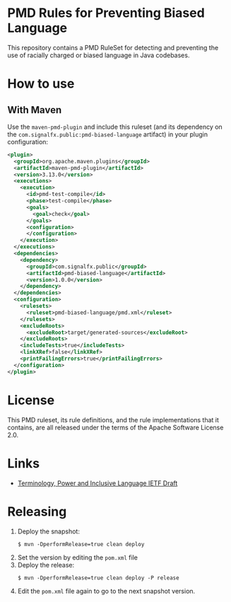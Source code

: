 # PMD Rules for Preventing Biased Language

This repository contains a PMD RuleSet for detecting and preventing the
use of racially charged or biased language in Java codebases.

# How to use

## With Maven

Use the `maven-pmd-plugin` and include this ruleset (and its dependency
on the `com.signalfx.public:pmd-biased-language` artifact) in your
plugin configuration:

```xml
<plugin>
  <groupId>org.apache.maven.plugins</groupId>
  <artifactId>maven-pmd-plugin</artifactId>
  <version>3.13.0</version>
  <executions>
    <execution>
      <id>pmd-test-compile</id>
      <phase>test-compile</phase>
      <goals>
        <goal>check</goal>
      </goals>
      <configuration>
      </configuration>
    </execution>
  </executions>
  <dependencies>
    <dependency>
      <groupId>com.signalfx.public</groupId>
      <artifactId>pmd-biased-language</artifactId>
      <version>1.0.0</version>
    </dependency>
  </dependencies>
  <configuration>
    <rulesets>
      <ruleset>pmd-biased-language/pmd.xml</ruleset>
    </rulesets>
    <excludeRoots>
      <excludeRoot>target/generated-sources</excludeRoot>
    </excludeRoots>
    <includeTests>true</includeTests>
    <linkXRef>false</linkXRef>
    <printFailingErrors>true</printFailingErrors>
  </configuration>
</plugin>
```

# License

This PMD ruleset, its rule definitions, and the rule implementations
that it contains, are all released under the terms of the Apache
Software License 2.0.

# Links

* [Terminology, Power and Inclusive Language IETF Draft](https://tools.ietf.org/id/draft-knodel-terminology-02.html)

# Releasing

1. Deploy the snapshot:
   ```
   $ mvn -DperformRelease=true clean deploy
   ```
1. Set the version by editing the `pom.xml` file
1. Deploy the release:
   ```
   $ mvn -DperformRelease=true clean deploy -P release
   ```
1. Edit the `pom.xml` file again to go to the next snapshot version.
